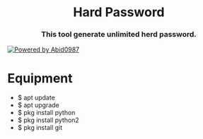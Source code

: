 <h1 align="center">Hard Password </h1>
<h3 align="center">This tool generate unlimited herd password.</h3>

[![Powered by Abid0987](https://img.shields.io/badge/powered%20by-Abid0987-orange.svg?style=flat&colorA=E1523D&colorB=007D8A)](https://github.com/Abid0987)

# Equipment 
- $ apt update
- $ apt upgrade
- $ pkg install python
- $ pkg install python2
- $ pkg install git 
